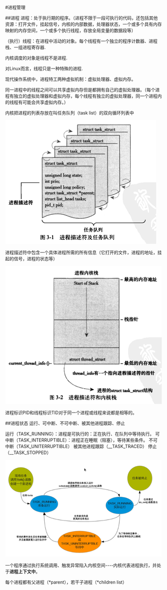 #进程管理

##进程
进程：处于执行期的程序。（进程不限于一段可执行的代码，还包括其他资源：打开文件，挂起信号，内核的内部数据，处理器状态，一个或多个具有内存映射的内存空间，一个或多个执行线程，存放全局变量的数据段等）

（执行）线程：在进程中活动的对象。每个线程有一个独立的程序计数器、进程栈、一组进程寄存器.

内核调度的对象是线程不是进程.

对Linux而言，线程只是一种特殊的进程.

现代操作系统中，进程特工两种虚拟机制：虚拟处理器、虚拟内存。

同一进程中的线程之间可以共享虚拟内存但是都拥有自己的虚拟处理器。（每个进程有独立的虚拟处理器和虚拟内存，每个线程有独立的虚拟处理器，同一个进程内的线程有可能会共享虚拟内存。）

内核把进程的列表存放在叫任务队列（task list）的双向循环列表中

![image](https://github.com/Rouen007/luangss.github.io/blob/master/image-lib/3.1.PNG)

进程描述符中包含一个具体进程所需的所有信息（它打开的文件，进程的地址，挂起的信号，进程的状态等）

![image](https://github.com/Rouen007/luangss.github.io/blob/master/image-lib/3.2.PNG)

进程标识PID和线程标识TID对于同一个进程或线程来说都是相等的。

##进程状态
运行、可中断、不可中断、被其他进程跟踪、停止

运行（TASK_RUNNING）：进程是可执行的：正在执行、在队列中等待执行。
可中断（TASK_INTERRUPTIBLE）：进程正在睡眠（阻塞），等待某些条件。
不可中断（TASK_UNITERRUPTIBLE）
被其他进程跟踪（__TASK_TRACED）
停止（__TASK_STOPPED）

![image](https://github.com/Rouen007/luangss.github.io/blob/master/image-lib/3.3.PNG)


一个程序通过执行系统调用、触发异常陷入内核空间----内核代表进程执行，并处于**进程上下文中**。

每个进程都有父进程（*parent），若干子进程（*children list）